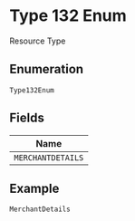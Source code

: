 
# Type 132 Enum

Resource Type

## Enumeration

`Type132Enum`

## Fields

| Name |
|  --- |
| `MERCHANTDETAILS` |

## Example

```
MerchantDetails
```

